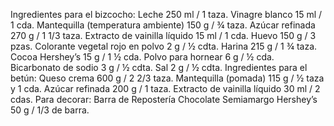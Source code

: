 Ingredientes para el bizcocho:
Leche 250 ml / 1 taza.
Vinagre blanco 15 ml / 1 cda.
Mantequilla (temperatura ambiente) 150 g / ¾ taza.
Azúcar refinada 270 g / 1 1/3 taza.
Extracto de vainilla líquido 15 ml / 1 cda.
Huevo 150 g / 3 pzas.
Colorante vegetal rojo en polvo 2 g / ½ cdta.
Harina 215 g / 1 ¾ taza.
Cocoa Hershey’s 15 g / 1 ½ cda.
Polvo para hornear 6 g / ½ cda.
Bicarbonato de sodio 3 g / ½ cdta.
Sal 2 g / ½ cdta.
Ingredientes para el betún:
Queso crema 600 g / 2 2/3 taza.
Mantequilla (pomada) 115 g / ½ taza y 1 cda.
Azúcar refinada 200 g / 1 taza.
Extracto de vainilla líquido 30 ml / 2 cdas.
Para decorar:
Barra de Repostería Chocolate Semiamargo Hershey’s 50 g / 1/3 de barra.